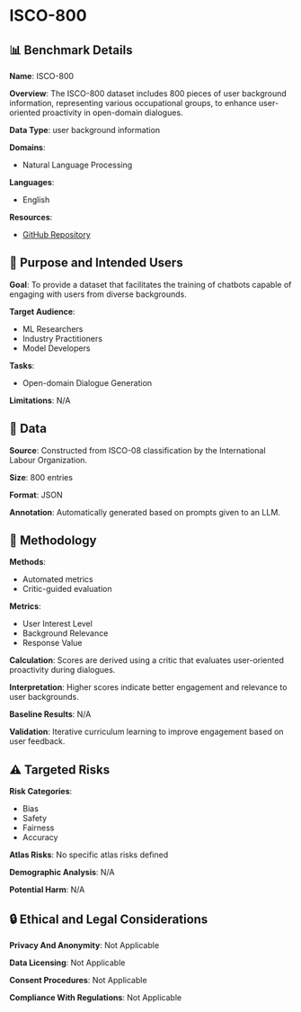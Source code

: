 # ISCO-800

## 📊 Benchmark Details

**Name**: ISCO-800

**Overview**: The ISCO-800 dataset includes 800 pieces of user background information, representing various occupational groups, to enhance user-oriented proactivity in open-domain dialogues.

**Data Type**: user background information

**Domains**:
- Natural Language Processing

**Languages**:
- English

**Resources**:
- [GitHub Repository](https://github.com/wang678/LLM-UPC)

## 🎯 Purpose and Intended Users

**Goal**: To provide a dataset that facilitates the training of chatbots capable of engaging with users from diverse backgrounds.

**Target Audience**:
- ML Researchers
- Industry Practitioners
- Model Developers

**Tasks**:
- Open-domain Dialogue Generation

**Limitations**: N/A

## 💾 Data

**Source**: Constructed from ISCO-08 classification by the International Labour Organization.

**Size**: 800 entries

**Format**: JSON

**Annotation**: Automatically generated based on prompts given to an LLM.

## 🔬 Methodology

**Methods**:
- Automated metrics
- Critic-guided evaluation

**Metrics**:
- User Interest Level
- Background Relevance
- Response Value

**Calculation**: Scores are derived using a critic that evaluates user-oriented proactivity during dialogues.

**Interpretation**: Higher scores indicate better engagement and relevance to user backgrounds.

**Baseline Results**: N/A

**Validation**: Iterative curriculum learning to improve engagement based on user feedback.

## ⚠️ Targeted Risks

**Risk Categories**:
- Bias
- Safety
- Fairness
- Accuracy

**Atlas Risks**:
No specific atlas risks defined

**Demographic Analysis**: N/A

**Potential Harm**: N/A

## 🔒 Ethical and Legal Considerations

**Privacy And Anonymity**: Not Applicable

**Data Licensing**: Not Applicable

**Consent Procedures**: Not Applicable

**Compliance With Regulations**: Not Applicable

